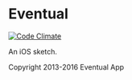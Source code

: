 # Eventual

[![Code Climate](https://codeclimate.com/github/hlfcoding/Eventual/badges/gpa.svg)](https://codeclimate.com/github/hlfcoding/Eventual)

An iOS sketch.

Copyright 2013-2016 Eventual App
